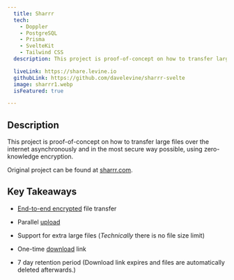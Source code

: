```yaml
---
  title: Sharrr
  tech:
    - Doppler
    - PostgreSQL
    - Prisma
    - SvelteKit
    - Tailwind CSS
  description: This project is proof-of-concept on how to transfer large files over the internet asynchronously and in the most secure way possible, using zero-knowledge encryption.

  liveLink: https://share.levine.io
  githubLink: https://github.com/davelevine/sharrr-svelte
  image: sharrr1.webp
  isFeatured: true

---
```


## Description

This project is proof-of-concept on how to transfer large files over the internet asynchronously and in the most secure way possible, using zero-knowledge encryption.

Original project can be found at [sharrr.com].

## Key Takeaways

- [End-to-end encrypted] file transfer
- Parallel [upload]
- Support for extra large files (_Technically_ there is no file size limit)
- One-time [download] link
- 7 day retention period (Download link expires and files are automatically deleted afterwards.)

  [upload]: https://cdn.levine.io/uploads/portfolio/public/images/projects/sharrr/about-encryption.jpg
  [End-to-end encrypted]: https://cdn.levine.io/uploads/portfolio/public/images/projects/sharrr/about-overview.jpg
  [download]: https://cdn.levine.io/uploads/portfolio/public/images/projects/sharrr/about-decryption.jpg
  [sharrr.com]: https://sharrr.com

